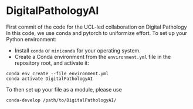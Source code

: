 # DigitalPathologyAI

First commit of the code for the UCL-led collaboration on Digital Pathology
In this code, we use conda and pytorch to uniformize effort.
To set up your Python environment:
- Install `conda` or `miniconda` for your operating system.
- Create a Conda environment from the `environment.yml` file in the repository root, and activate it:
```shell script
conda env create --file environment.yml
conda activate DigitalPathologyAI
```

To then set up your file as a module, please use
```shell script
conda-develop /path/to/DigitalPathologyAI/
```
